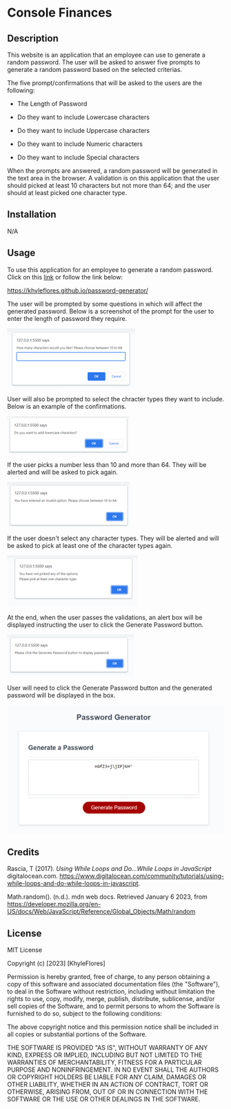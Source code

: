 # Console Finances

## Description 

This website is an application that an employee can use to generate a random password.
The user will be asked to answer five prompts to generate a random password based on the selected criterias. 

The five prompt/confirmations that will be asked to the users are the following:

* The Length of Password

* Do they want to include Lowercase characters

* Do they want to include Uppercase characters

* Do they want to include Numeric characters

* Do they want to include Special characters

When the prompts are answered, a random password will be generated in the text area in the browser. A validation is on this application that the user should picked at least 10 characters but not more than 64; and the user should at least picked one character type. 

## Installation

N/A

## Usage 

To use this application for an employee to generate a random password. 
Click on this [link](https://khyleflores.github.io/password-generator/ "Password Generator") or follow the link below:

https://khyleflores.github.io/password-generator/

The user will be prompted by some questions in which will affect the generated password. 
Below is a screenshot of the prompt for the user to enter the length of password they require.

![Length of Password prompt screenshot](/assets/screenshots/screenshot1.png)

User will also be prompted to select the chracter types they want to include.
Below is an example of the confirmations.

![Lowercase confirmation screenshot](/assets/screenshots/screenshot2.png)

If the user picks a number less than 10 and more than 64. They will be alerted and will be asked to pick again.

![Length of password validation screenshot](/assets/screenshots/screenshot3.png)

If the user doesn't select any character types. They will be alerted and will be asked to pick at least one of the character types again.

![Character types validation screenshot](/assets/screenshots/screenshot4.png)

At the end, when the user passes the validations, an alert box will be displayed instructing the user to click the Generate Password button.

![Alert to click the button screenshot](/assets/screenshots/screenshot5.png)

User will need to click the Generate Password button and the generated password will be displayed in the box. 

![Generate Password form screenshot](/assets/screenshots/screenshot6.png)

## Credits

Rascia, T (2017). *Using While Loops and Do...While Loops in JavaScript* digitalocean.com. https://www.digitalocean.com/community/tutorials/using-while-loops-and-do-while-loops-in-javascript.

Math.random(). (n.d.). mdn web docs. Retrieved January 6 2023, from https://developer.mozilla.org/en-US/docs/Web/JavaScript/Reference/Global_Objects/Math/random

## License

MIT License

Copyright (c) [2023] [KhyleFlores]

Permission is hereby granted, free of charge, to any person obtaining a copy
of this software and associated documentation files (the "Software"), to deal
in the Software without restriction, including without limitation the rights
to use, copy, modify, merge, publish, distribute, sublicense, and/or sell
copies of the Software, and to permit persons to whom the Software is
furnished to do so, subject to the following conditions:

The above copyright notice and this permission notice shall be included in all
copies or substantial portions of the Software.

THE SOFTWARE IS PROVIDED "AS IS", WITHOUT WARRANTY OF ANY KIND, EXPRESS OR
IMPLIED, INCLUDING BUT NOT LIMITED TO THE WARRANTIES OF MERCHANTABILITY,
FITNESS FOR A PARTICULAR PURPOSE AND NONINFRINGEMENT. IN NO EVENT SHALL THE
AUTHORS OR COPYRIGHT HOLDERS BE LIABLE FOR ANY CLAIM, DAMAGES OR OTHER
LIABILITY, WHETHER IN AN ACTION OF CONTRACT, TORT OR OTHERWISE, ARISING FROM,
OUT OF OR IN CONNECTION WITH THE SOFTWARE OR THE USE OR OTHER DEALINGS IN THE
SOFTWARE.
